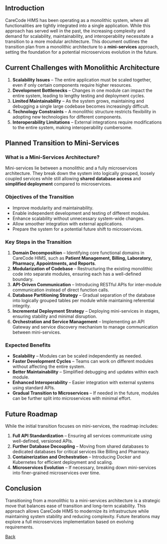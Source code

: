 ## **Introduction**
CareCode HIMS has been operating as a monolithic system, where all functionalities are tightly integrated into a single application. While this approach has served well in the past, the increasing complexity and demand for scalability, maintainability, and interoperability necessitate a transition to a more modular architecture. This document outlines the transition plan from a monolithic architecture to a **mini-services** approach, setting the foundation for a potential microservices evolution in the future.

## **Current Challenges with Monolithic Architecture**
1. **Scalability Issues** – The entire application must be scaled together, even if only certain components require higher resources.
2. **Development Bottlenecks** – Changes in one module can impact the entire system, leading to lengthy testing and deployment cycles.
3. **Limited Maintainability** – As the system grows, maintaining and debugging a single large codebase becomes increasingly difficult.
4. **Technology Constraints** – A monolithic structure restricts flexibility in adopting new technologies for different components.
5. **Interoperability Limitations** – External integrations require modifications to the entire system, making interoperability cumbersome.

## **Planned Transition to Mini-Services**
### **What is a Mini-Services Architecture?**
Mini-services lie between a monolithic and a fully microservices architecture. They break down the system into logically grouped, loosely coupled services while still allowing **shared database access** and **simplified deployment** compared to microservices.

### **Objectives of the Transition**
- Improve modularity and maintainability.
- Enable independent development and testing of different modules.
- Enhance scalability without unnecessary system-wide changes.
- Allow smoother integration with external applications.
- Prepare the system for a potential future shift to microservices.

### **Key Steps in the Transition**
1. **Domain Decomposition** – Identifying core functional domains in CareCode HIMS, such as **Patient Management, Billing, Laboratory, Pharmacy, Appointments, and Reports**.
2. **Modularization of Codebase** – Restructuring the existing monolithic code into separate modules, ensuring each has a well-defined boundary.
3. **API-Driven Communication** – Introducing RESTful APIs for inter-module communication instead of direct function calls.
4. **Database Partitioning Strategy** – Gradual separation of the database into logically grouped tables per module while maintaining referential integrity.
5. **Incremental Deployment Strategy** – Deploying mini-services in stages, ensuring stability and minimal disruption.
6. **Orchestration and Service Management** – Implementing an API Gateway and service discovery mechanism to manage communication between mini-services.

### **Expected Benefits**
- **Scalability** – Modules can be scaled independently as needed.
- **Faster Development Cycles** – Teams can work on different modules without affecting the entire system.
- **Better Maintainability** – Simplified debugging and updates within each module.
- **Enhanced Interoperability** – Easier integration with external systems using standard APIs.
- **Gradual Transition to Microservices** – If needed in the future, modules can be further split into microservices with minimal effort.

## **Future Roadmap**
While the initial transition focuses on mini-services, the roadmap includes:
1. **Full API Standardization** – Ensuring all services communicate using well-defined, versioned APIs.
2. **Further Database Decoupling** – Moving from shared databases to dedicated databases for critical services like Billing and Pharmacy.
3. **Containerization and Orchestration** – Introducing Docker and Kubernetes for efficient deployment and scaling.
4. **Microservices Evolution** – If necessary, breaking down mini-services into finer-grained microservices over time.

## **Conclusion**
Transitioning from a monolithic to a mini-services architecture is a strategic move that balances ease of transition and long-term scalability. This approach allows CareCode HIMS to modernize its infrastructure while maintaining system stability and reducing complexity. Future iterations may explore a full microservices implementation based on evolving requirements.



[Back](https://github.com/hmislk/hmis/wiki)
